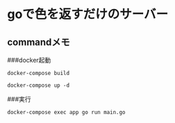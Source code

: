 # goで色を返すだけのサーバー
## commandメモ
###docker起動
```
docker-compose build

docker-compose up -d
```
###実行
```
docker-compose exec app go run main.go
```
